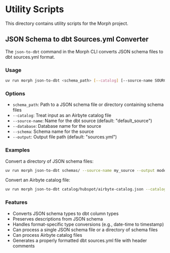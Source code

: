 # Utility Scripts

This directory contains utility scripts for the Morph project.

## JSON Schema to dbt Sources.yml Converter

The `json-to-dbt` command in the Morph CLI converts JSON schema files to dbt sources.yml format.

### Usage

```bash
uv run morph json-to-dbt <schema_path> [--catalog] [--source-name SOURCE_NAME] [--database DATABASE] [--schema SCHEMA] [--output OUTPUT_FILE]
```

### Options

- `schema_path`: Path to a JSON schema file or directory containing schema files
- `--catalog`: Treat input as an Airbyte catalog file
- `--source-name`: Name for the dbt source (default: "default_source")
- `--database`: Database name for the source
- `--schema`: Schema name for the source
- `--output`: Output file path (default: "sources.yml")

### Examples

Convert a directory of JSON schema files:

```bash
uv run morph json-to-dbt schemas/ --source-name my_source --output models/src_my_source.yml
```

Convert an Airbyte catalog file:

```bash
uv run morph json-to-dbt catalog/hubspot/airbyte-catalog.json --catalog --source-name hubspot --output catalog/hubspot/generated/src_airbyte_hubspot.yml
```

### Features

- Converts JSON schema types to dbt column types
- Preserves descriptions from JSON schema
- Handles format-specific type conversions (e.g., date-time to timestamp)
- Can process a single JSON schema file or a directory of schema files
- Can process Airbyte catalog files
- Generates a properly formatted dbt sources.yml file with header comments
